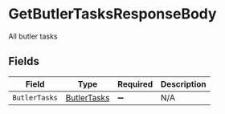 # GetButlerTasksResponseBody

All butler tasks


## Fields

| Field                                               | Type                                                | Required                                            | Description                                         |
| --------------------------------------------------- | --------------------------------------------------- | --------------------------------------------------- | --------------------------------------------------- |
| `ButlerTasks`                                       | [ButlerTasks](../../Models/Requests/ButlerTasks.md) | :heavy_minus_sign:                                  | N/A                                                 |
